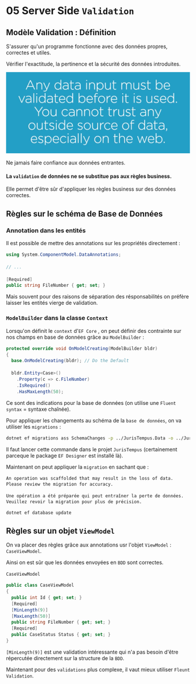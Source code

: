 # 05 Server Side `Validation`

## Modèle Validation : Définition

S'assurer qu'un programme fonctionne avec des données propres, correctes et utiles.

Vérifier l'exactitude, la pertinence et la sécurité des données introduites.

<img src="assets/no-trust-data-entries.png" alt="no-trust-data-entries" style="zoom:50%;" />

Ne jamais faire confiance aux données entrantes.

#### La `validation` de données ne se substitue pas aux règles business.

Elle permet d'être sûr d'appliquer les règles business sur des données correctes.



## Règles sur le schéma de Base de Données

### Annotation dans les entités

Il est possible de mettre des annotations sur les propriétés directement :

```cs
using System.ComponentModel.DataAnnotations;

// ...

[Required]
public string FileNumber { get; set; }
```

Mais souvent pour des raisons de séparation des résponsabilités on préfère laisser les entités vierge de validation.



### `ModelBuilder` dans la classe `Context`

Lorsqu'on définit le `context` d'`EF Core` , on peut définir des contrainte sur nos champs en base de données grâce au `ModelBuilder` :

```cs
protected override void OnModelCreating(ModelBuilder bldr)
{
  base.OnModelCreating(bldr); // Do the Default

  bldr.Entity<Case>()
    .Property(c => c.FileNumber)
    .IsRequired()
    .HasMaxLength(50);
```

Ce sont des indications pour la base de données (on utilise une `Fluent syntax` = syntaxe chaînée).

Pour appliquer les changements au schéma de la `base de données`, on va utiliser les `migrations` :

```bash
dotnet ef migrations ass SchemaChanges -p ../JurisTempus.Data -o ../JurisTempus.data/Migrations
```

Il faut lancer cette commande dans le projet `JurisTempus` (certainement parceque le package `EF Designer` est installé là).

Maintenant on peut appliquer la `migration` en sachant que :

```
An operation was scaffolded that may result in the loss of data. Please review the migration for accuracy.

Une opération a été préparée qui peut entraîner la perte de données. Veuillez revoir la migration pour plus de précision.
```

```bash
dotnet ef database update
```



## Règles sur un objet `ViewModel`

On va placer des règles grâce aux annotations usr l'objet `ViewModel` : `CaseViewModel`.

Ainsi on est sûr que les données envoyées en `BDD` sont correctes.

`CaseViewModel`

```cs
public class CaseViewModel
{
  public int Id { get; set; }
  [Required]
  [MinLength(9)]
  [MaxLength(50)]
  public string FileNumber { get; set; }
  [Required]
  public CaseStatus Status { get; set; }
}
```

`[MinLength(9)]` est une validation intéressante qui n'a pas besoin d'être répercutée directement sur la structure de la `BDD`.

Maintenant pour des `validations` plus complexe, il vaut mieux utiliser `Fleunt Validation`.

